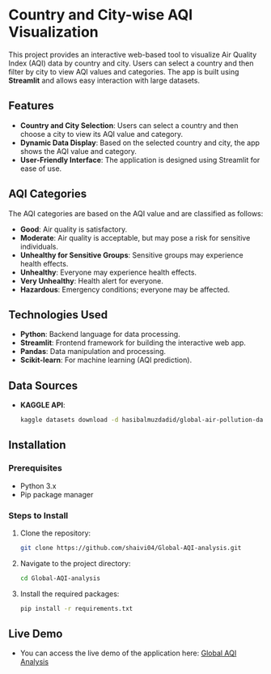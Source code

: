 # Country and City-wise AQI Visualization

This project provides an interactive web-based tool to visualize Air Quality Index (AQI) data by country and city. Users can select a country and then filter by city to view AQI values and categories. The app is built using **Streamlit** and allows easy interaction with large datasets.

## Features

- **Country and City Selection**: Users can select a country and then choose a city to view its AQI value and category.
- **Dynamic Data Display**: Based on the selected country and city, the app shows the AQI value and category.
- **User-Friendly Interface**: The application is designed using Streamlit for ease of use.

## AQI Categories

The AQI categories are based on the AQI value and are classified as follows:

- **Good**: Air quality is satisfactory.
- **Moderate**: Air quality is acceptable, but may pose a risk for sensitive individuals.
- **Unhealthy for Sensitive Groups**: Sensitive groups may experience health effects.
- **Unhealthy**: Everyone may experience health effects.
- **Very Unhealthy**: Health alert for everyone.
- **Hazardous**: Emergency conditions; everyone may be affected.

## Technologies Used

- **Python**: Backend language for data processing.
- **Streamlit**: Frontend framework for building the interactive web app.
- **Pandas**: Data manipulation and processing.
- **Scikit-learn**: For machine learning (AQI prediction).

## Data Sources

- **KAGGLE API**:
    ```bash
    kaggle datasets download -d hasibalmuzdadid/global-air-pollution-dataset   
    ```

## Installation

### Prerequisites
- Python 3.x
- Pip package manager

### Steps to Install
1. Clone the repository:
    ```bash
    git clone https://github.com/shaivi04/Global-AQI-analysis.git
    ```
2. Navigate to the project directory:
    ```bash
    cd Global-AQI-analysis
    ```
3. Install the required packages:
    ```bash
    pip install -r requirements.txt
    ```

## Live Demo
- You can access the live demo of the application here: [Global AQI Analysis](https://global-aqi-analysis-gxgxq8pujn2y6wp2ngpotn.streamlit.app/)

